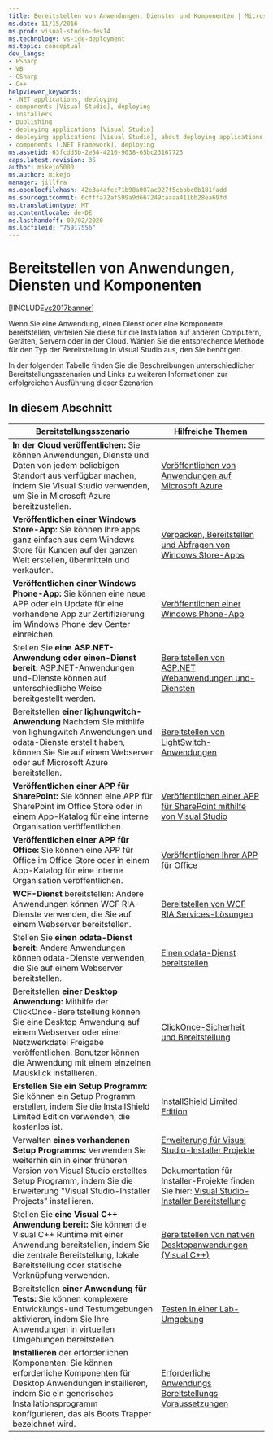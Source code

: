 ```yaml
---
title: Bereitstellen von Anwendungen, Diensten und Komponenten | Microsoft-Dokumentation
ms.date: 11/15/2016
ms.prod: visual-studio-dev14
ms.technology: vs-ide-deployment
ms.topic: conceptual
dev_langs:
- FSharp
- VB
- CSharp
- C++
helpviewer_keywords:
- .NET applications, deploying
- components [Visual Studio], deploying
- installers
- publishing
- deploying applications [Visual Studio]
- deploying applications [Visual Studio], about deploying applications
- components [.NET Framework], deploying
ms.assetid: 63fcdd5b-2e54-4210-9038-65bc23167725
caps.latest.revision: 35
author: mikejo5000
ms.author: mikejo
manager: jillfra
ms.openlocfilehash: 42e3a4afec71b90a087ac927f5cbbbc0b181fadd
ms.sourcegitcommit: 6cfffa72af599a9d667249caaaa411bb28ea69fd
ms.translationtype: MT
ms.contentlocale: de-DE
ms.lasthandoff: 09/02/2020
ms.locfileid: "75917556"
---
```

# <a name="deploying-applications-services-and-components"></a>Bereitstellen von Anwendungen, Diensten und Komponenten
[!INCLUDE[vs2017banner](../includes/vs2017banner.md)]

Wenn Sie eine Anwendung, einen Dienst oder eine Komponente bereitstellen, verteilen Sie diese für die Installation auf anderen Computern, Geräten, Servern oder in der Cloud. Wählen Sie die entsprechende Methode für den Typ der Bereitstellung in Visual Studio aus, den Sie benötigen.  
  
 In der folgenden Tabelle finden Sie die Beschreibungen unterschiedlicher Bereitstellungsszenarien und Links zu weiteren Informationen zur erfolgreichen Ausführung dieser Szenarien.  
  
## <a name="in-this-section"></a>In diesem Abschnitt  
  
|Bereitstellungsszenario|Hilfreiche Themen|  
|-------------------------|------------------------|  
|**In der Cloud veröffentlichen:** Sie können Anwendungen, Dienste und Daten von jedem beliebigen Standort aus verfügbar machen, indem Sie Visual Studio verwenden, um Sie in Microsoft Azure bereitzustellen.|[Veröffentlichen von Anwendungen auf Microsoft Azure](/visualstudio/deployment/quickstart-deploy-to-azure)|  
|**Veröffentlichen einer Windows Store-App:** Sie können Ihre apps ganz einfach aus dem Windows Store für Kunden auf der ganzen Welt erstellen, übermitteln und verkaufen.|[Verpacken, Bereitstellen und Abfragen von Windows Store-Apps](https://msdn.microsoft.com/library/hh446593\(v=vs.85\).aspx)|  
|**Veröffentlichen einer Windows Phone-App:** Sie können eine neue APP oder ein Update für eine vorhandene App zur Zertifizierung im Windows Phone dev Center einreichen.|[Veröffentlichen einer Windows Phone-App](https://developer.microsoft.com/)|  
|Stellen Sie **eine ASP.NET-Anwendung oder einen-Dienst bereit:** ASP.NET-Anwendungen und-Dienste können auf unterschiedliche Weise bereitgestellt werden.|[Bereitstellen von ASP.NET Webanwendungen und-Diensten](/aspnet/mvc/overview/deployment/)|  
|Bereitstellen **einer lighungwitch-Anwendung** Nachdem Sie mithilfe von lighungwitch Anwendungen und odata-Dienste erstellt haben, können Sie Sie auf einem Webserver oder auf Microsoft Azure bereitstellen.|[Bereitstellen von LightSwitch-Anwendungen](https://msdn.microsoft.com/library/4818d933-295c-4ecc-9148-7ad9ca28dcdb)|  
|**Veröffentlichen einer APP für SharePoint:** Sie können eine APP für SharePoint im Office Store oder in einem App-Katalog für eine interne Organisation veröffentlichen.|[Veröffentlichen einer APP für SharePoint mithilfe von Visual Studio](https://msdn.microsoft.com/library/office/jj220044\(v=office.15\).aspx)|  
|**Veröffentlichen einer APP für Office:** Sie können eine APP für Office im Office Store oder in einem App-Katalog für eine interne Organisation veröffentlichen.|[Veröffentlichen Ihrer APP für Office](https://msdn.microsoft.com/library/office/fp123515.aspx)|  
|**WCF-Dienst** bereitstellen: Andere Anwendungen können WCF RIA-Dienste verwenden, die Sie auf einem Webserver bereitstellen.|[Bereitstellen von WCF RIA Services-Lösungen](https://msdn.microsoft.com/library/ff426912\(v=vs.91\).aspx)|  
|Stellen Sie **einen odata-Dienst bereit:** Andere Anwendungen können odata-Dienste verwenden, die Sie auf einem Webserver bereitstellen.|[Einen odata-Dienst bereitstellen](https://msdn.microsoft.com/library/hh973447.aspx)|  
|Bereitstellen **einer Desktop Anwendung:** Mithilfe der ClickOnce-Bereitstellung können Sie eine Desktop Anwendung auf einem Webserver oder einer Netzwerkdatei Freigabe veröffentlichen. Benutzer können die Anwendung mit einem einzelnen Mausklick installieren.|[ClickOnce-Sicherheit und Bereitstellung](../deployment/clickonce-security-and-deployment.md)|  
|**Erstellen Sie ein Setup Programm:** Sie können ein Setup Programm erstellen, indem Sie die InstallShield Limited Edition verwenden, die kostenlos ist.|[InstallShield Limited Edition](../deployment/installshield-limited-edition.md)|  
|Verwalten **eines vorhandenen Setup Programms:** Verwenden Sie weiterhin ein in einer früheren Version von Visual Studio erstelltes Setup Programm, indem Sie die Erweiterung "Visual Studio-Installer Projects" installieren.|[Erweiterung für Visual Studio-Installer Projekte](https://devblogs.microsoft.com/visualstudio/visual-studio-installer-projects-extension/)<br /><br /> Dokumentation für Installer-Projekte finden Sie hier: [Visual Studio-Installer Bereitstellung](https://msdn.microsoft.com/library/2kt85ked\(v=vs.100\).aspx)|  
|Stellen Sie **eine Visual C++ Anwendung bereit:** Sie können die Visual C++ Runtime mit einer Anwendung bereitstellen, indem Sie die zentrale Bereitstellung, lokale Bereitstellung oder statische Verknüpfung verwenden.|[Bereitstellen von nativen Desktopanwendungen (Visual C++)](/cpp/windows/deploying-native-desktop-applications-visual-cpp)|  
|Bereitstellen **einer Anwendung für Tests:** Sie können komplexere Entwicklungs-und Testumgebungen aktivieren, indem Sie Ihre Anwendungen in virtuellen Umgebungen bereitstellen.|[Testen in einer Lab-Umgebung](https://msdn.microsoft.com/library/14ba54c8-a158-4a6e-b00a-b00ae960feb8)|  
|**Installieren** der erforderlichen Komponenten: Sie können erforderliche Komponenten für Desktop Anwendungen installieren, indem Sie ein generisches Installationsprogramm konfigurieren, das als Boots Trapper bezeichnet wird.|[Erforderliche Anwendungs Bereitstellungs Voraussetzungen](../deployment/application-deployment-prerequisites.md)|
